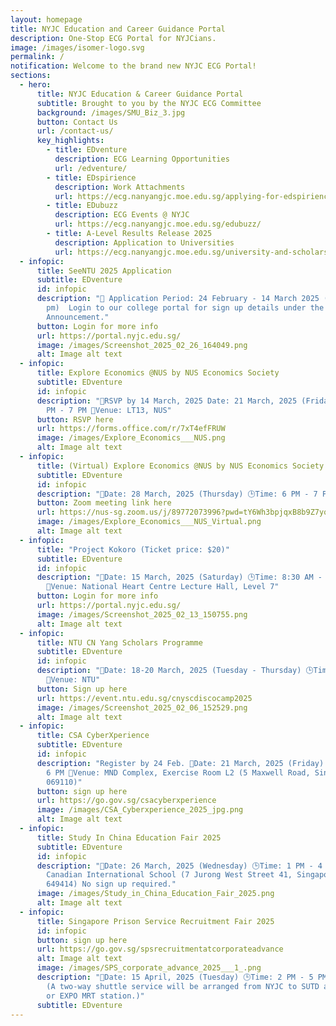 ```yaml
---
layout: homepage
title: NYJC Education and Career Guidance Portal
description: One-Stop ECG Portal for NYJCians.
image: /images/isomer-logo.svg
permalink: /
notification: Welcome to the brand new NYJC ECG Portal!
sections:
  - hero:
      title: NYJC Education & Career Guidance Portal
      subtitle: Brought to you by the NYJC ECG Committee
      background: /images/SMU_Biz_3.jpg
      button: Contact Us
      url: /contact-us/
      key_highlights:
        - title: EDventure
          description: ECG Learning Opportunities
          url: /edventure/
        - title: EDspirience
          description: Work Attachments
          url: https://ecg.nanyangjc.moe.edu.sg/applying-for-edspirience/
        - title: EDubuzz
          description: ECG Events @ NYJC
          url: https://ecg.nanyangjc.moe.edu.sg/edubuzz/
        - title: A-Level Results Release 2025
          description: Application to Universities
          url: https://ecg.nanyangjc.moe.edu.sg/university-and-scholarship-application/
  - infopic:
      title: SeeNTU 2025 Application
      subtitle: EDventure
      id: infopic
      description: "📅 Application Period: 24 February - 14 March 2025 (3:00
        pm)  Login to our college portal for sign up details under the
        Announcement."
      button: Login for more info
      url: https://portal.nyjc.edu.sg/
      image: /images/Screenshot_2025_02_26_164049.png
      alt: Image alt text
  - infopic:
      title: Explore Economics @NUS by NUS Economics Society
      subtitle: EDventure
      id: infopic
      description: "📅RSVP by 14 March, 2025 Date: 21 March, 2025 (Friday) 🕒Time: 6
        PM - 7 PM 📍Venue: LT13, NUS"
      button: RSVP here
      url: https://forms.office.com/r/7xT4efFRUW
      image: /images/Explore_Economics___NUS.png
      alt: Image alt text
  - infopic:
      title: (Virtual) Explore Economics @NUS by NUS Economics Society
      subtitle: EDventure
      id: infopic
      description: "📅Date: 28 March, 2025 (Thursday) 🕒Time: 6 PM - 7 PM 📍Venue: Zoom"
      button: Zoom meeting link here
      url: https://nus-sg.zoom.us/j/89772073996?pwd=tY6Wh3bpjqxB8b9Z7yq2tM5oy9xrY3.1
      image: /images/Explore_Economics___NUS_Virtual.png
      alt: Image alt text
  - infopic:
      title: "Project Kokoro (Ticket price: $20)"
      subtitle: EDventure
      id: infopic
      description: "📅Date: 15 March, 2025 (Saturday) 🕒Time: 8:30 AM - 3:30 PM
        📍Venue: National Heart Centre Lecture Hall, Level 7"
      button: Login for more info
      url: https://portal.nyjc.edu.sg/
      image: /images/Screenshot_2025_02_13_150755.png
      alt: Image alt text
  - infopic:
      title: NTU CN Yang Scholars Programme
      subtitle: EDventure
      id: infopic
      description: "📅Date: 18-20 March, 2025 (Tuesday - Thursday) 🕒Time: 9 AM - 5 PM
        📍Venue: NTU"
      button: Sign up here
      url: https://event.ntu.edu.sg/cnyscdiscocamp2025
      image: /images/Screenshot_2025_02_06_152529.png
      alt: Image alt text
  - infopic:
      title: CSA CyberXperience
      subtitle: EDventure
      id: infopic
      description: "Register by 24 Feb. 📅Date: 21 March, 2025 (Friday) 🕒Time: 9 AM -
        6 PM 📍Venue: MND Complex, Exercise Room L2 (5 Maxwell Road, Singapore
        069110)"
      button: sign up here
      url: https://go.gov.sg/csacyberxperience
      image: /images/CSA_Cyberxperience_2025_jpg.png
      alt: Image alt text
  - infopic:
      title: Study In China Education Fair 2025
      subtitle: EDventure
      id: infopic
      description: "📅Date: 26 March, 2025 (Wednesday) 🕒Time: 1 PM - 4 PM 📍Venue:
        Canadian International School (7 Jurong West Street 41, Singapore
        649414) No sign up required."
      image: /images/Study_in_China_Education_Fair_2025.png
      alt: Image alt text
  - infopic:
      title: Singapore Prison Service Recruitment Fair 2025
      id: infopic
      button: sign up here
      url: https://go.gov.sg/spsrecruitmentatcorporateadvance
      alt: Image alt text
      image: /images/SPS_corporate_advance_2025___1_.png
      description: "📅Date: 15 April, 2025 (Tuesday) 🕒Time: 2 PM - 5 PM 📍Venue: SUTD
        (A two-way shuttle service will be arranged from NYJC to SUTD and back
        or EXPO MRT station.)"
      subtitle: EDventure
---
```


